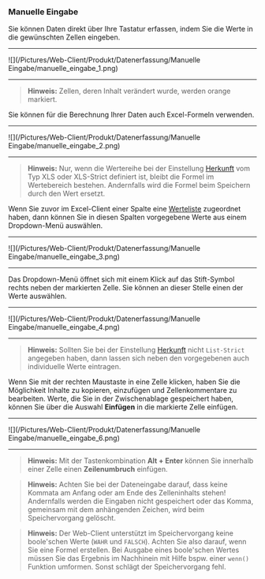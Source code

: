 ### Manuelle Eingabe

Sie können Daten direkt über Ihre Tastatur erfassen, indem Sie die Werte in die gewünschten Zellen eingeben.  

---
![](/Pictures/Web-Client/Produkt/Datenerfassung/Manuelle Eingabe/manuelle_eingabe_1.png)

---
>**Hinweis:** Zellen, deren Inhalt verändert wurde, werden orange markiert.

Sie können für die Berechnung Ihrer Daten auch Excel-Formeln verwenden.  

---
![](/Pictures/Web-Client/Produkt/Datenerfassung/Manuelle Eingabe/manuelle_eingabe_2.png)

---
  
> **Hinweis:** Nur, wenn die Wertereihe bei der Einstellung [Herkunft](/der-excel-client/templates/template-konfigurieren/herkunft-andern.md) vom Typ XLS oder XLS-Strict definiert ist, bleibt die Formel im Wertebereich bestehen. Andernfalls wird die Formel beim Speichern durch den Wert ersetzt.   

Wenn Sie zuvor im Excel-Client einer Spalte eine [Werteliste](/der-excel-client/templates/template-konfigurieren/werteliste-hinzufugen.md) zugeordnet haben, dann können Sie in diesen Spalten vorgegebene Werte aus einem Dropdown-Menü auswählen.

---
![](/Pictures/Web-Client/Produkt/Datenerfassung/Manuelle Eingabe/manuelle_eingabe_3.png)

---

Das Dropdown-Menü öffnet sich mit einem Klick auf das Stift-Symbol rechts neben der markierten Zelle. Sie können an dieser Stelle einen der Werte auswählen.

---
![](/Pictures/Web-Client/Produkt/Datenerfassung/Manuelle Eingabe/manuelle_eingabe_4.png)

---
>**Hinweis:** Sollten Sie bei der Einstellung [Herkunft](/der-excel-client/templates/template-konfigurieren/herkunft-andern.md) nicht `List-Strict` angegeben haben, dann lassen sich neben den vorgegebenen auch individuelle Werte eintragen.

Wenn Sie mit der rechten Maustaste in eine Zelle klicken, haben Sie die Möglichkeit Inhalte zu kopieren, einzufügen und Zellenkommentare zu bearbeiten. Werte, die Sie in der Zwischenablage gespeichert haben, können Sie über die Auswahl **Einfügen** in die markierte Zelle einfügen.

---
![](/Pictures/Web-Client/Produkt/Datenerfassung/Manuelle Eingabe/manuelle_eingabe_6.png)

---

> **Hinweis:** Mit der Tastenkombination **Alt + Enter** können Sie innerhalb einer Zelle einen **Zeilenumbruch** einfügen.

> **Hinweis:** Achten Sie bei der Dateneingabe darauf, dass keine Kommata am Anfang oder am Ende des Zelleninhalts stehen! Andernfalls werden die Eingaben nicht gespeichert oder das Komma, gemeinsam mit dem anhängenden Zeichen, wird beim Speichervorgang gelöscht.

>**Hinweis:** Der Web-Client unterstützt im Speichervorgang keine boole'schen Werte (`WAHR` und `FALSCH`). Achten Sie also darauf, wenn Sie eine Formel erstellen. Bei Ausgabe eines boole'schen Wertes müssen Sie das Ergebnis im Nachhinein mit Hilfe bspw. einer `wenn()` Funktion umformen. Sonst schlägt der Speichervorgang fehl.